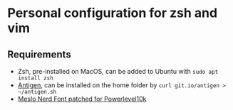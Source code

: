 # Personal configuration for zsh and vim

## Requirements
- Zsh, pre-installed on MacOS, can be added to Ubuntu with `sudo apt install zsh`
- [Antigen](https://github.com/zsh-users/antigen), can be installed on the home folder by `curl git.io/antigen > ~/antigen.sh`
- [Meslo Nerd Font patched for Powerlevel10k](https://github.com/romkatv/powerlevel10k#meslo-nerd-font-patched-for-powerlevel10k)

